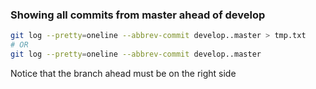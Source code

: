 ### Showing all commits from master ahead of develop

```bash
git log --pretty=oneline --abbrev-commit develop..master > tmp.txt
# OR
git log --pretty=oneline --abbrev-commit develop..master
```

Notice that the branch ahead must be on the right side
